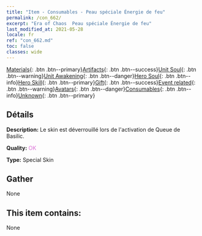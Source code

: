 ```yaml
---
title: "Item - Consumables - Peau spéciale Énergie de feu"
permalink: /con_662/
excerpt: "Era of Chaos  Peau spéciale Énergie de feu"
last_modified_at: 2021-05-28
locale: fr
ref: "con_662.md"
toc: false
classes: wide
---
```

 [Materials](/ItemsFR/){: .btn .btn--primary}[Artifacts](/ItemsFR/Artifacts/){: .btn .btn--success}[Unit Soul](/ItemsFR/UnitSoul/){: .btn .btn--warning}[Unit Awakening](/ItemsFR/UnitAwakening/){: .btn .btn--danger}[Hero Soul](/ItemsFR/HeroSoul/){: .btn .btn--info}[Hero Skill](/ItemsFR/HeroSkill/){: .btn .btn--primary}[Gift](/ItemsFR/Gift/){: .btn .btn--success}[Event related](/ItemsFR/Events/){: .btn .btn--warning}[Avatars](/ItemsFR/Avatars/){: .btn .btn--danger}[Consumables](/ItemsFR/Consumables/){: .btn .btn--info}[Unknown](/ItemsFR/Unknown/){: .btn .btn--primary}

## Détails
 **Description:** Le skin est déverrouillé lors de l'activation de Queue de Basilic.

 **Quality:** <span style="color: #DA70D6">OK</span>

 **Type:** Special Skin

## Gather

  None

## This item contains:

  None

